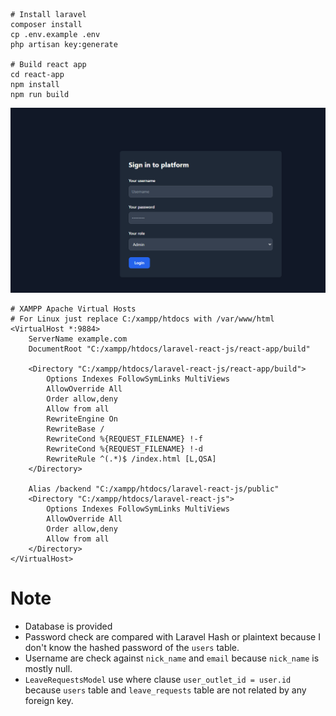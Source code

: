 


```shell
# Install laravel
composer install
cp .env.example .env
php artisan key:generate

# Build react app
cd react-app
npm install
npm run build
```

![img.png](img.png)

```apacheconf
# XAMPP Apache Virtual Hosts
# For Linux just replace C:/xampp/htdocs with /var/www/html
<VirtualHost *:9884>
    ServerName example.com
    DocumentRoot "C:/xampp/htdocs/laravel-react-js/react-app/build"
    
    <Directory "C:/xampp/htdocs/laravel-react-js/react-app/build">
        Options Indexes FollowSymLinks MultiViews
        AllowOverride All
        Order allow,deny
        Allow from all
        RewriteEngine On
        RewriteBase /
        RewriteCond %{REQUEST_FILENAME} !-f
        RewriteCond %{REQUEST_FILENAME} !-d
        RewriteRule ^(.*)$ /index.html [L,QSA]
    </Directory>
    
    Alias /backend "C:/xampp/htdocs/laravel-react-js/public"
    <Directory "C:/xampp/htdocs/laravel-react-js">
        Options Indexes FollowSymLinks MultiViews
        AllowOverride All
        Order allow,deny
        Allow from all
    </Directory>
</VirtualHost>

```

# Note
- Database is provided
- Password check are compared with Laravel Hash or plaintext because I don't know the hashed password of the `users` table.
- Username are check against `nick_name` and `email` because `nick_name` is mostly null.
- `LeaveRequestsModel` use where clause `user_outlet_id = user.id` because `users` table and `leave_requests` table are not related by any foreign key.
